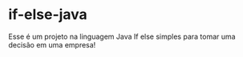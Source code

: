 # if-else-java
Esse é um projeto na linguagem Java
If else simples para tomar uma decisão em uma empresa!
